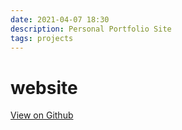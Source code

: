 ```yaml
---
date: 2021-04-07 18:30
description: Personal Portfolio Site
tags: projects
---
```


# website

[View on Github](https://github.com/ZMcGuckin/website)
